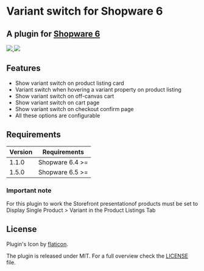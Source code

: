 # Variant switch for Shopware 6

## A plugin for [Shopware 6](https://github.com/shopware/platform)

<a href="https://www.youtube.com/watch?v=sko0ZC6nm28" target="_blank">
<img src="https://res.cloudinary.com/dtgdh7noz/image/upload/v1632203279/Bildschirmfoto_2021-09-21_um_08.47.31_ceglal.png">
</a>

<a href="https://www.youtube.com/watch?v=sko0ZC6nm28" target="_blank">
<img src="https://res.cloudinary.com/dtgdh7noz/image/upload/v1632203334/Bildschirmfoto_2021-09-21_um_08.48.46_pn6mjv.png">
</a>

## Features
- Show variant switch on product listing card
- Variant switch when hovering a variant property on product listing
- Show variant switch on off-canvas cart
- Show variant switch on cart page</label>
- Show variant switch on checkout confirm page
- All these options are configurable

## Requirements

| Version 	  | Requirements               	 |
|------------|------------------------------|
| 1.1.0    	 | Shopware 6.4 >=	             |
| 1.5.0    	 | Shopware 6.5 >=	             |

### Important note
For this plugin to work the Storefront presentationof products must be set to Display Single Product > Variant
in the Product Listings Tab

## License
    
Plugin's Icon by [flaticon](https://www.flaticon.com).

The plugin is released under MIT. For a full overview check the [LICENSE](./LICENSE) file.
